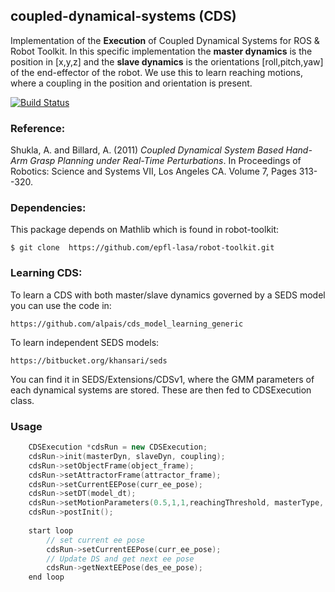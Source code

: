 ## coupled-dynamical-systems (CDS)
Implementation of the **Execution** of Coupled Dynamical Systems for ROS &amp; Robot Toolkit. In this specific implementation the **master dynamics** is the position in [x,y,z] and the **slave dynamics** is the orientations [roll,pitch,yaw] of the end-effector of the robot. We use this to learn reaching motions, where a coupling in the position and orientation is present. 

[![Build Status](https://magnum.travis-ci.com/epfl-lasa/coupled-dynamical-systems.svg?token=BqUQb763tsVV4QyzLgBy&branch=master)](https://magnum.travis-ci.com/epfl-lasa/coupled-dynamical-systems)

### Reference:

Shukla, A. and Billard, A. (2011) *Coupled Dynamical System Based Hand-Arm Grasp Planning under Real-Time Perturbations*. In Proceedings of Robotics: Science and Systems VII, Los Angeles CA. Volume 7, Pages 313--320.

### Dependencies:
This package depends on Mathlib which is found in robot-toolkit:
```
$ git clone  https://github.com/epfl-lasa/robot-toolkit.git
```

### Learning CDS:
To learn a CDS with both master/slave dynamics governed by a SEDS model you can use the code in:
```
https://github.com/alpais/cds_model_learning_generic
```

To learn independent SEDS models:
```
https://bitbucket.org/khansari/seds
```
You can find it in SEDS/Extensions/CDSv1, where the GMM parameters of each dynamical systems are stored. These are then fed to CDSExecution class.


### Usage

```C++	
	CDSExecution *cdsRun = new CDSExecution;
	cdsRun->init(masterDyn, slaveDyn, coupling);
	cdsRun->setObjectFrame(object_frame);
	cdsRun->setAttractorFrame(attractor_frame);
	cdsRun->setCurrentEEPose(curr_ee_pose);
	cdsRun->setDT(model_dt);
	cdsRun->setMotionParameters(0.5,1,1,reachingThreshold, masterType, slaveType);
	cdsRun->postInit();
	
	start loop  
		// set current ee pose  
		cdsRun->setCurrentEEPose(curr_ee_pose);  
		// Update DS and get next ee pose   
		cdsRun->getNextEEPose(des_ee_pose); 
	end loop  
```
